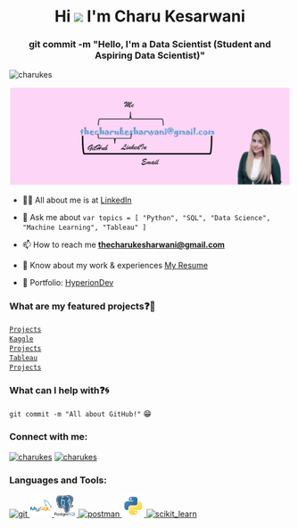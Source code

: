 <!--
**CharuKes/CharuKes** is a ✨ _special_ ✨ repository because its `README.md` (this file) appears on your GitHub profile.

Here are some ideas to get you started:

- 🔭 I’m currently working on ... 
- 🌱 I’m currently learning ... 
- 👯 I’m looking to collaborate on ...
- 🤔 I’m looking for help with ...
- 💬 Ask me about ...
- 📫 How to reach me: ...
- 😄 Pronouns: ...
- ⚡ Fun fact: ...
-->
<h1 align="center">Hi <img src="https://raw.githubusercontent.com/iampavangandhi/iampavangandhi/master/gifs/Hi.gif" width="30px"> I'm Charu Kesarwani</h1>
<h3 align="center">git commit -m "Hello, I'm a Data Scientist (Student and Aspiring Data Scientist)"</h3> 


<p align="left"> <img src="https://komarev.com/ghpvc/?username=charukes&label=Profile%20views&color=0e75b6&style=flat" alt="charukes" /> </p>

![Banner](https://github.com/CharuKes/CharuKes/blob/main/banner.JPG)


- 👨‍💻 All about me is at [LinkedIn](https://www.linkedin.com/in/charukes/)

- 💬 Ask me about ``` var topics = [ "Python", "SQL", "Data Science", "Machine Learning", "Tableau" ] ```

- 📫 How to reach me **thecharukesharwani@gmail.com**

- 📄 Know about my work & experiences [My Resume](https://drive.google.com/file/d/19inQpfxQzk-yqiwo9aLNqbs4qONz_xgm/view?usp=sharing)

- 📄 Portfolio: [HyperionDev](https://hyperiondev.com/portfolio/110945)

### What are my featured projects:question::rocket:
  
<code>[Projects](https://github.com/CharuKes/coding_excercises/tree/main/projects)</code>    
<code>[Kaggle Projects](https://github.com/CharuKes/coding_excercises/tree/main/kaggle_excercise/Gun%20Deaths%20in%20the%20US%202006%20-%202020)</code>     
<code>[Tableau Projects](https://github.com/CharuKes/coding_excercises/tree/main/Tableau_analysis)</code>         



### What can I help with:question::cyclone:
<code>git commit -m "All about GitHub!"</code> :grin:

<h3 align="left">Connect with me:</h3>
<p align="left">
<a href="https://www.linkedin.com/in/charukes/" target="blank"><img align="center" src="https://raw.githubusercontent.com/rahuldkjain/github-profile-readme-generator/master/src/images/icons/Social/linked-in-alt.svg" alt="charukes" height="30" width="40" /></a>
<a href="https://instagram.com/charu.kesarwani" target="blank"><img align="center" src="https://raw.githubusercontent.com/rahuldkjain/github-profile-readme-generator/master/src/images/icons/Social/instagram.svg" alt="charukes" height="30" width="40" /></a>
</p>

<h3 align="left">Languages and Tools:</h3>
<p align="left"> 
  <a href="https://git-scm.com/" target="_blank" rel="noreferrer">
  <img src="https://www.vectorlogo.zone/logos/git-scm/git-scm-icon.svg" alt="git" width="40" height="40" />
</a>
<a href="https://www.mysql.com/" target="_blank" rel="noreferrer">
  <img src="https://raw.githubusercontent.com/devicons/devicon/master/icons/mysql/mysql-original-wordmark.svg" alt="mysql" width="40" height="40" />
</a>
<a href="https://www.postgresql.org" target="_blank" rel="noreferrer">
  <img src="https://raw.githubusercontent.com/devicons/devicon/master/icons/postgresql/postgresql-original-wordmark.svg" alt="postgresql" width="40" height="40" />
</a>
<a href="https://postman.com" target="_blank" rel="noreferrer">
  <img src="https://www.vectorlogo.zone/logos/getpostman/getpostman-icon.svg" alt="postman" width="40" height="40" />
</a>
<a href="https://www.python.org" target="_blank" rel="noreferrer">
  <img src="https://raw.githubusercontent.com/devicons/devicon/master/icons/python/python-original.svg" alt="python" width="40" height="40" />
</a>
<a href="https://scikit-learn.org/" target="_blank" rel="noreferrer">
  <img src="https://upload.wikimedia.org/wikipedia/commons/0/05/Scikit_learn_logo_small.svg" alt="scikit_learn" width="40" height="40" />
</a>
 </p>
